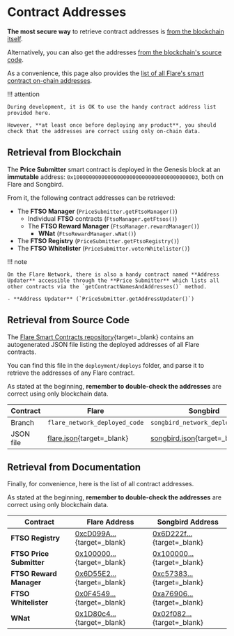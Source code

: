 # Contract Addresses

**The most secure way** to retrieve contract addresses is [from the blockchain itself](#retrieval-from-blockchain).

Alternatively, you can also get the addresses [from the blockchain's source code](#retrieval-from-source-code).

As a convenience, this page also provides the [list of all Flare's smart contract on-chain addresses](#retrieval-from-documentation).

!!! attention

    During development, it is OK to use the handy contract address list provided here.

    However, **at least once before deploying any product**, you should check that the addresses are correct using only on-chain data.

## Retrieval from Blockchain

The **Price Submitter** smart contract is deployed in the Genesis block at an **immutable** address: `0x1000000000000000000000000000000000000003`, both on Flare and Songbird.

From it, the following contract addresses can be retrieved:

- The **FTSO Manager** (`PriceSubmitter.getFtsoManager()`)
    - Individual **FTSO** contracts (`FtsoManager.getFtsos()`)
    - The **FTSO Reward Manager** (`FtsoManager.rewardManager()`)
        - **WNat** (`FtsoRewardManager.wNat()`)
- The **FTSO Registry** (`PriceSubmitter.getFtsoRegistry()`)
- The **FTSO Whitelister** (`PriceSubmitter.voterWhitelister()`)

!!! note

    On the Flare Network, there is also a handy contract named **Address Updater** accessible through the **Price Submitter** which lists all other contracts via the `getContractNamesAndAddresses()` method.

    - **Address Updater** (`PriceSubmitter.getAddressUpdater()`)

## Retrieval from Source Code

The [Flare Smart Contracts repository](https://gitlab.com/flarenetwork/flare-smart-contracts){target=_blank} contains an autogenerated JSON file listing the deployed addresses of all Flare contracts.

You can find this file in the `deployment/deploys` folder, and parse it to retrieve the addresses of any Flare contract.

As stated at the beginning, **remember to double-check the addresses** are correct using only blockchain data.

| Contract  | Flare                               | Songbird                               |
| --------- | ----------------------------------- | -------------------------------------- |
| Branch    | `flare_network_deployed_code`       | `songbird_network_deployed_code`       |
| JSON file | [flare.json][f-json]{target=_blank} | [songbird.json][s-json]{target=_blank} |

[f-json]: https://gitlab.com/flarenetwork/flare-smart-contracts/-/blob/flare_network_deployed_code/deployment/deploys/flare.json
[s-json]: https://gitlab.com/flarenetwork/flare-smart-contracts/-/blob/songbird_network_deployed_code/deployment/deploys/songbird.json

## Retrieval from Documentation

Finally, for convenience, here is the list of all contract addresses.

As stated at the beginning, **remember to double-check the addresses** are correct using only blockchain data.

| Contract                 | Flare Address                                  | Songbird Address                               |
| ------------------------ | ---------------------------------------------- | ---------------------------------------------- |
| **FTSO Registry**        | [0xcD099A...][f-ftso-registry]{target=_blank}  | [0x6D222f...][s-ftso-registry]{target=_blank}  |
| **FTSO Price Submitter** | [0x100000...][f-ftso-submitter]{target=_blank} | [0x100000...][s-ftso-submitter]{target=_blank} |
| **FTSO Reward Manager**  | [0x6D55E2...][f-ftso-rewards]{target=_blank}   | [0xc57383...][s-ftso-rewards]{target=_blank}   |
| **FTSO Whitelister**     | [0x0F4549...][f-ftso-whitelist]{target=_blank} | [0xa76906...][s-ftso-whitelist]{target=_blank} |
| **WNat**                 | [0x1D80c4...][f-wnat]{target=_blank}           | [0x02f082...][s-wnat]{target=_blank}           |

[f-ftso-registry]:  https://flare-explorer.flare.network/address/0xcD099A11ecd4b02aFF5F17eC46242a9a7cfdA527
[f-ftso-submitter]: https://flare-explorer.flare.network/address/0x1000000000000000000000000000000000000003
[f-ftso-rewards]:   https://flare-explorer.flare.network/address/0x6D55E24Dc2d3bD2Fc5Ae1fcCD1A73bc5f18A8A30
[f-ftso-whitelist]: https://flare-explorer.flare.network/address/0x0F45493e4C321b238e1fA242692BFFf3f30fBdfD
[f-wnat]:           https://flare-explorer.flare.network/address/0x1D80c49BbBCd1C0911346656B529DF9E5c2F783d
[s-ftso-registry]:  https://songbird-explorer.flare.network/address/0x6D222fb4544ba230d4b90BA1BfC0A01A94E6cB23
[s-ftso-submitter]: https://songbird-explorer.flare.network/address/0x1000000000000000000000000000000000000003
[s-ftso-rewards]:   https://songbird-explorer.flare.network/address/0xc5738334b972745067fFa666040fdeADc66Cb925
[s-ftso-whitelist]: https://songbird-explorer.flare.network/address/0xa76906EfBA6dFAe155FfC4c0eb36cDF0A28ae24D
[s-wnat]:           https://songbird-explorer.flare.network/address/0x02f0826ef6aD107Cfc861152B32B52fD11BaB9ED
